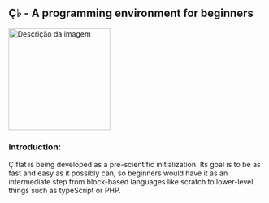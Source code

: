 ## Ç♭ - A programming environment for beginners

<img src="https://avatars.githubusercontent.com/u/166866975?s=200&v=4" alt="Descrição da imagem" width="200px">

### Introduction:
Ç flat is being developed as a pre-scientific initialization. Its goal is to be as fast and easy as it possibly can, so beginners would have it as an intermediate step from block-based languages like scratch to lower-level things such as typeScript or PHP.

